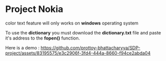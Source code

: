 # Project Nokia


color text feature will only works on **windows** operating system


To use the **dictionary** you must download the **dictionary.txt** file and paste it's address to the **fopen()** function.

Here is a demo :
https://github.com/prottoy-bhattacharyya/SDP-project/assets/83195575/e3c2906f-3fd4-444a-8660-f94ce2abda04

